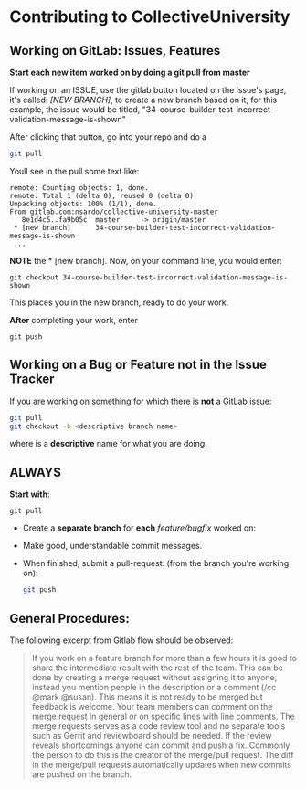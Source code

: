 # Contributing to CollectiveUniversity

## Working on GitLab: Issues, Features
**Start each new item worked on by doing a git pull from master**

If working on an ISSUE, use the gitlab button located on the issue's page, it's called:
*[NEW BRANCH]*, to create a new branch based on it, for this example, the issue 
would be titled, "34-course-builder-test-incorrect-validation-message-is-shown"

After clicking that button, go into your repo and do a 
```bash
git pull
```

Youll see in the pull some text like:

```
remote: Counting objects: 1, done.
remote: Total 1 (delta 0), reused 0 (delta 0)
Unpacking objects: 100% (1/1), done.
From gitlab.com:nsardo/collective-university-master
   8e1d4c5..fa9b05c  master     -> origin/master
 * [new branch]      34-course-builder-test-incorrect-validation-message-is-shown
 ...
```

**NOTE** the * [new branch]. 
Now, on your command line, you would enter:

```
git checkout 34-course-builder-test-incorrect-validation-message-is-shown
```

This places you in the new branch, ready to do your work.

**After** completing your work, enter
```
git push
```


## Working on a Bug or Feature **not** in the Issue Tracker
If you are working on something for which there is **not** a GitLab issue:
```bash
git pull
git checkout -b <descriptive branch name>
```
where <descriptive branch name> is a **descriptive** name for what you are doing.


## **ALWAYS**
**Start with**:
```
git pull
```

- Create a **separate branch** for **each** *feature/bugfix* worked on:

- Make good, understandable commit messages.

- When finished, submit a pull-request: (from the branch you're working on):
    ```bash
    git push
    ```
## General Procedures:
The following excerpt from Gitlab flow should be observed:
> If you work on a feature branch for more than a few hours it is good to share the intermediate result with the rest of the team. This can be done by creating a merge request without assigning it to anyone, instead you mention people in the description or a comment (/cc @mark @susan). This means it is not ready to be merged but feedback is welcome. Your team members can comment on the merge request in general or on specific lines with line comments. The merge requests serves as a code review tool and no separate tools such as Gerrit and reviewboard should be needed. If the review reveals shortcomings anyone can commit and push a fix. Commonly the person to do this is the creator of the merge/pull request. The diff in the merge/pull requests automatically updates when new commits are pushed on the branch.